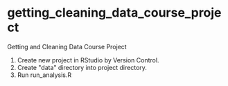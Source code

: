 # getting_cleaning_data_course_project
Getting and Cleaning Data Course Project

1. Create new project in RStudio by Version Control.
2. Create "data" directory into project directory.
3. Run run_analysis.R
